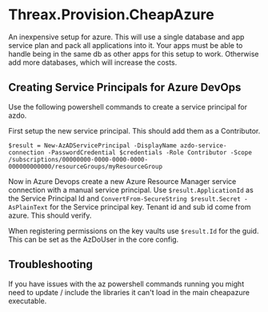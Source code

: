 # Threax.Provision.CheapAzure
An inexpensive setup for azure. This will use a single database and app service plan and pack all applications into it. Your apps must be able to handle being in the same db as other apps for this setup to work. Otherwise add more databases, which will increase the costs.

## Creating Service Principals for Azure DevOps
Use the following powershell commands to create a service principal for azdo.

First setup the new service principal. This should add them as a Contributor.
```
$result = New-AzADServicePrincipal -DisplayName azdo-service-connection -PasswordCredential $credentials -Role Contributor -Scope /subscriptions/00000000-0000-0000-0000-000000000000/resourceGroups/myResourceGroup
```

Now in Azure Devops create a new Azure Resource Manager service connection with a manual service principal. Use `$result.ApplicationId` as the Service Principal Id and `ConvertFrom-SecureString $result.Secret -AsPlainText` for the Service principal key. Tenant id and sub id come from azure. This should verify.

When registering permissions on the key vaults use `$result.Id` for the guid. This can be set as the AzDoUser in the core config.

## Troubleshooting
If you have issues with the az powershell commands running you might need to update / include the libraries it can't load in the main cheapazure executable.